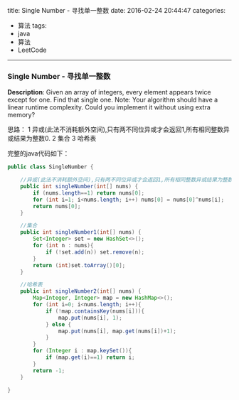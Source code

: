 




title: Single Number - 寻找单一整数
date: 2016-02-24 20:44:47
categories: 
- 算法
tags: 
- java
- 算法
- LeetCode
<!--updated: 2016-02-24 21:40:47-->
---

### Single Number - 寻找单一整数
**Description**: Given an array of integers, every element appears twice except for one. Find that single one.
 Note: Your algorithm should have a linear runtime complexity. Could you implement it without using extra memory?
 
思路：
1 异或(此法不消耗额外空间),只有两不同位异或才会返回1,所有相同整数异或结果为整数0.
2 集合
3 哈希表

完整的java代码如下：

```java
public class SingleNumber {

    //异或(此法不消耗额外空间),只有两不同位异或才会返回1,所有相同整数异或结果为整数0.
    public int singleNumber(int[] nums) {
        if (nums.length==1) return nums[0];
        for (int i=1; i<nums.length; i++) nums[0] = nums[0]^nums[i];
        return nums[0];
    }

    //集合
    public int singleNumber1(int[] nums) {
        Set<Integer> set = new HashSet<>();
        for (int n : nums){
            if (!set.add(n)) set.remove(n);
        }
        return (int)set.toArray()[0];
    }

    //哈希表
    public int singleNumber2(int[] nums) {
        Map<Integer, Integer> map = new HashMap<>();
        for (int i=0; i<nums.length; i++){
            if (!map.containsKey(nums[i])){
                map.put(nums[i], 1);
            } else {
                map.put(nums[i], map.get(nums[i])+1);
            }
        }
        for (Integer i : map.keySet()){
            if (map.get(i)==1) return i;
        }
        return -1;
    }

}
```
